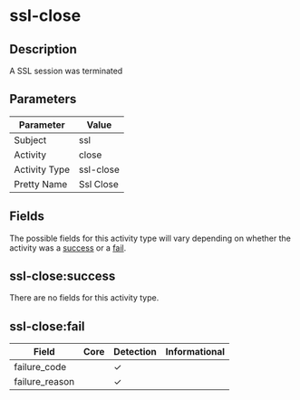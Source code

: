 ssl-close
=========

Description
-----------
A SSL session was terminated

Parameters
----------
| Parameter     | Value     |
| ------------- | --------- |
| Subject       | ssl       |
| Activity      | close     |
| Activity Type | ssl-close |
| Pretty Name   | Ssl Close |


Fields
------

The possible fields for this activity type will vary depending on whether the activity was a [success](#ssl-closesuccess) or a [fail](#ssl-closefail).


ssl-close:success
-----------------

There are no fields for this activity type.


ssl-close:fail
--------------

| Field          | Core | Detection | Informational |
| -------------- | ---- | --------- | ------------- |
| failure_code   |      | &#10003;  |               |
| failure_reason |      | &#10003;  |               |